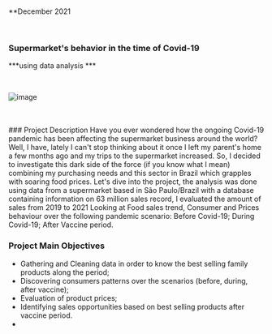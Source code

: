 
<br>

**December 2021

<br>

### Supermarket's behavior in the time of Covid-19
***using data analysis ***

<br>

![image](https://user-images.githubusercontent.com/59744673/149214955-12967369-e6e0-40dd-8706-5febc34d8b96.png)

<br>

<br>
### Project Description
Have you ever wondered how the ongoing Covid-19 pandemic has been affecting the supermarket business around the world? Well, I have, lately I can't stop thinking about it once I left my parent's home a few months ago and my trips to the supermarket increased. So, I decided to investigate this dark side of the force (if you know what I mean) combining my purchasing needs and this sector in Brazil which grapples with soaring food prices.
Let's dive into the project, the analysis was done using data from a supermarket based in São Paulo/Brazil with a database containing information on 63 million sales record, I evaluated the amount of sales from 2019 to 2021 Looking at Food sales trend, Consumer and Prices behaviour over the following pandemic scenario: Before Covid-19; During Covid-19; After Vaccine period.

<br>

### Project Main Objectives

- Gathering and Cleaning data in order to know the best selling family products along the period;
- Discovering consumers patterns over the scenarios (before, during, after vaccine);
- Evaluation of product prices;
- Identifying sales opportunities based on best selling products after vaccine period.
- 


